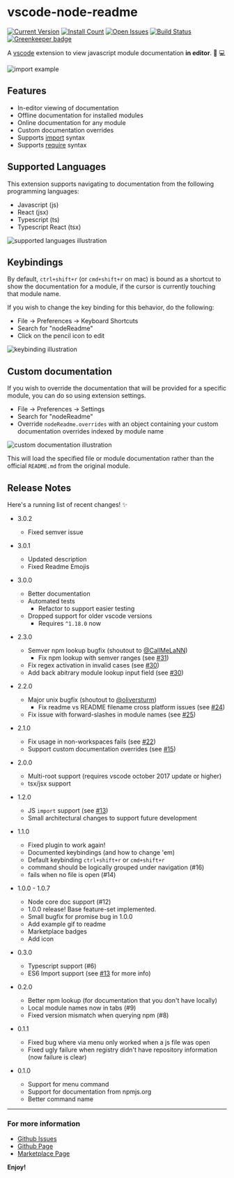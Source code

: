 # vscode-node-readme

[![Current Version](https://vsmarketplacebadge.apphb.com/version/bengreenier.vscode-node-readme.svg)](https://marketplace.visualstudio.com/items?itemName=bengreenier.vscode-node-readme)
[![Install Count](https://vsmarketplacebadge.apphb.com/installs/bengreenier.vscode-node-readme.svg)](https://marketplace.visualstudio.com/items?itemName=bengreenier.vscode-node-readme)
[![Open Issues](https://vsmarketplacebadge.apphb.com/rating/bengreenier.vscode-node-readme.svg)](https://marketplace.visualstudio.com/items?itemName=bengreenier.vscode-node-readme)
[![Build Status](https://travis-ci.org/bengreenier/vscode-node-readme.svg?branch=master)](https://travis-ci.org/bengreenier/vscode-node-readme) [![Greenkeeper badge](https://badges.greenkeeper.io/bengreenier/vscode-node-readme.svg)](https://greenkeeper.io/)

A [vscode](https://code.visualstudio.com) extension to view javascript module documentation __in editor__. 📝 💻

![import example](images/example-import.gif)

## Features

+ In-editor viewing of documentation
+ Offline documentation for installed modules
+ Online documentation for any module
+ Custom documentation overrides
+ Supports [import](https://developer.mozilla.org/en-US/docs/Web/JavaScript/Reference/Statements/import) syntax
+ Supports [require](https://nodejs.org/api/modules.html#modules_require) syntax

## Supported Languages

This extension supports navigating to documentation from the following programming languages:

* Javascript (js)
* React (jsx)
* Typescript (ts)
* Typescript React (tsx)

![supported languages illustration](images/supported-syntax.png)

## Keybindings

By default, `ctrl+shift+r` (or `cmd+shift+r` on mac) is bound as a shortcut to show the documentation for a module, if the cursor is currently touching that module name.

If you wish to change the key binding for this behavior, do the following:

+ File -> Preferences -> Keyboard Shortcuts
+ Search for "nodeReadme"
+ Click on the pencil icon to edit

![keybinding illustration](images/keybindings.png)

## Custom documentation

If you wish to override the documentation that will be provided for a specific module, you can do so using extension settings.

+ File -> Preferences -> Settings
+ Search for "nodeReadme"
+ Override `nodeReadme.overrides` with an object containing your custom documentation overrides indexed by module name

![custom documentation illustration](images/customdocs.png)

This will load the specified file or module documentation rather than the official `README.md` from the original module.

## Release Notes

Here's a running list of recent changes! :sparkles:

+ 3.0.2
    - Fixed semver issue

+ 3.0.1
    - Updated description
    - Fixed Readme Emojis
    
+ 3.0.0
    - Better documentation
    - Automated tests
        - Refactor to support easier testing
    - Dropped support for older vscode versions
        - Requires `^1.18.0` now

+ 2.3.0
    - Semver npm lookup bugfix (shoutout to [@CallMeLaNN](https://github.com/CallMeLaNN))
        - Fix npm lookup with semver ranges (see [#31](https://github.com/bengreenier/vscode-node-readme/issues/31))
    - Fix regex activation in invalid cases (see [#30](https://github.com/bengreenier/vscode-node-readme/issues/30))
    - Add back abitrary module lookup input field (see [#30](https://github.com/bengreenier/vscode-node-readme/issues/30))
    
+ 2.2.0
    - Major unix bugfix (shoutout to [@oliversturm](https://github.com/oliversturm))
        - Fix readme vs README filename cross platform issues (see [#24](https://github.com/bengreenier/vscode-node-readme/issues/24))
    - Fix issue with forward-slashes in module names (see [#25](https://github.com/bengreenier/vscode-node-readme/issues/25))

+ 2.1.0
    - Fix usage in non-workspaces fails (see [#22](https://github.com/bengreenier/vscode-node-readme/issues/22))
    - Support custom documentation overrides (see [#15](https://github.com/bengreenier/vscode-node-readme/issues/15))

+ 2.0.0
    - Multi-root support (requires vscode october 2017 update or higher)
    - tsx/jsx support

+ 1.2.0
    - JS `import` support (see [#13](https://github.com/bengreenier/vscode-node-readme/issues/13))
    - Small architectural changes to support future development

+ 1.1.0
    - Fixed plugin to work again!
    - Documented keybindings (and how to change 'em)
    - Default keybinding `ctrl+shift+r` or `cmd+shift+r`
    - command should be logically grouped under navigation (#16)
    - fails when no file is open (#14)

+ 1.0.0 - 1.0.7
    - Node core doc support (#12)
    - 1.0.0 release! Base feature-set implemented.
    - Small bugfix for promise bug in 1.0.0
    - Add example gif to readme
    - Marketplace badges
    - Add icon

+ 0.3.0
    - Typescript support (#6)
    - ES6 Import support (see [#13](https://github.com/bengreenier/vscode-node-readme/issues/13) for more info)

+ 0.2.0
    - Better npm lookup (for documentation that you don't have locally)
    - Local module names now in tabs (#9)
    - Fixed version mismatch when querying npm (#8)

+ 0.1.1
    - Fixed bug where via menu only worked when a js file was open
    - Fixed ugly failure when registry didn't have repository information (now failure is clear)

+ 0.1.0
    - Support for menu command
    - Support for documentation from npmjs.org
    - Better command name

-----------------------------------------------------------------------------------------------------------

### For more information

* [Github Issues](https://github.com/bengreenier/vscode-node-readme/issues)
* [Github Page](https://github.com/bengreenier/vscode-node-readme)
* [Marketplace Page](https://marketplace.visualstudio.com/items?itemName=bengreenier.vscode-node-readme)

**Enjoy!**
